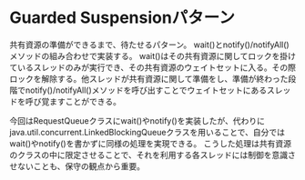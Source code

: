 # Guarded Suspensionパターン

共有資源の準備ができるまで、待たせるパターン。
wait()とnotify()/notifyAll()メソッドの組み合わせで実装する。
wait()はその共有資源に関してロックを掛けているスレッドのみが実行でき、その共有資源のウェイトセットに入る。その際ロックを解除する。他スレッドが共有資源に関して準備をし、準備が終わった段階でnotify()/notifyAll()メソッドを呼び出すことでウェイトセットにあるスレッドを呼び覚ますことができる。

今回はRequestQueueクラスにwait()やnotify()を実装したが、代わりにjava.util.concurrent.LinkedBlockingQueueクラスを用いることで、自分ではwait()やnotify()を書かずに同様の処理を実現できる。
こうした処理は共有資源のクラスの中に限定させることで、それを利用する各スレッドには制御を意識させないことも、保守の観点から重要。